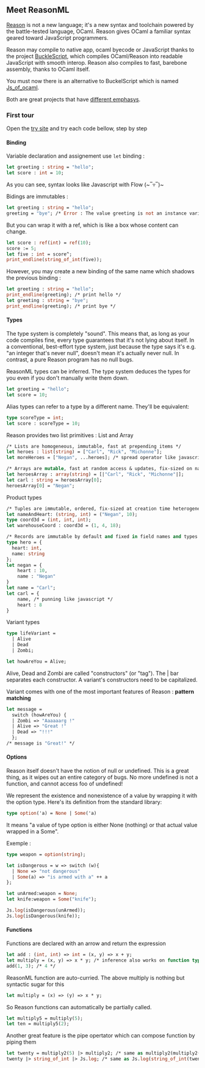 ## Meet ReasonML

[Reason](https://reasonml.github.io/) is not a new language; it's a new syntax and toolchain powered by the battle-tested language, OCaml. Reason gives OCaml a familiar syntax geared toward JavaScript programmers.

Reason may compile to native app, ocaml byecode or JavaScript thanks to the project [BuckleScript](https://bucklescript.github.io), which compiles OCaml/Reason into readable JavaScript with smooth interop. Reason also compiles to fast, barebone assembly, thanks to OCaml itself.

You must now there is an alternative to BuckelScript which is named [Js_of_ocaml](http://ocsigen.org/js_of_ocaml/).

Both are great projects that have [different emphasys](https://bucklescript.github.io/docs/en/comparison-to-jsoo).

### First tour

Open the [try site](https://reasonml.github.io/en/try.html?reason=Q) and try each code bellow, step by step

#### Binding

Variable declaration and assignement use `let` binding :

```OCaml
let greeting : string = "hello";
let score : int = 10;
```

As you can see, syntax looks like Javascript with Flow (~‾▿‾)~

Bidings are immutables :

```OCaml
let greeting : string = "hello";
greeting = "bye"; /* Error : The value greeting is not an instance variable */
```

But you can wrap it with a ref, which is like a box whose content can change.

```OCaml
let score : ref(int) = ref(10);
score := 5;
let five : int = score^;
print_endline(string_of_int(five));
```

However, you may create a new binding of the same name which shadows the previous binding :

```OCaml
let greeting : string = "hello";
print_endline(greeting); /* print hello */
let greeting : string = "bye";
print_endline(greeting); /* print bye */
```

#### Types

The type system is completely "sound". This means that, as long as your code compiles fine, every type guarantees that it's not lying about itself. In a conventional, best-effort type system, just because the type says it's e.g. "an integer that's never null", doesn't mean it's actually never null. In contrast, a pure Reason program has no null bugs.

ReasonML types can be inferred. The type system deduces the types for you even if you don't manually write them down.

```OCaml
let greeting = "hello";
let score = 10;
```

Alias types can refer to a type by a different name. They'll be equivalent:

```OCaml
type scoreType = int;
let score : scoreType = 10;
```

Reason provides two list primitives : List and Array

```OCaml
/* Lists are homogeneous, immutable, fast at prepending items */
let heroes : list(string) = ["Carl", "Rick", "Michonne"];
let moreHeroes = ["Negan", ...heroes]; /* spread operator like javascript */

/* Arrays are mutable, fast at random access & updates, fix-sized on native (flexibly sized on JavaScript) */
let heroesArray : array(string) = [|"Carl", "Rick", "Michonne"|];
let carl : string = heroesArray[0];
heroesArray[0] = "Negan";
```

Product types

```OCaml
/* Tuples are immutable, ordered, fix-sized at creation time heterogeneous */
let nameAndHeart: (string, int) = ("Negan", 10);
type coord3d = (int, int, int);
let warehouseCoord : coord3d = (1, 4, 18);

/* Records are immutable by default and fixed in field names and types */
type hero = {
  heart: int,
  name: string
};
let negan = {
    heart : 10,
    name : "Negan"
}
let name = "Carl";
let carl = {
    name, /* punning like javascript */
    heart : 8
}
```

Variant types

```OCaml
type lifeVariant =
  | Alive
  | Dead
  | Zombi;

let howAreYou = Alive;
```

Alive, Dead and Zombi are called "constructors" (or "tag"). The | bar separates each constructor. A variant's constructors need to be capitalized.

Variant comes with one of the most important features of Reason : **pattern matching**

```Ocaml
let message =
  switch (howAreYou) {
  | Zombi => "Aaaaaarg !"
  | Alive => "Great !"
  | Dead => "!!!"
  };
/* message is "Great!" */
```

#### Options

Reason itself doesn't have the notion of null or undefined. This is a great thing, as it wipes out an entire category of bugs. No more undefined is not a function, and cannot access foo of undefined!

We represent the existence and nonexistence of a value by wrapping it with the option type. Here's its definition from the standard library:

```Ocaml
type option('a) = None | Some('a)
```

It means "a value of type option is either None (nothing) or that actual value wrapped in a Some".

Exemple :

```Ocaml
type weapon = option(string);

let isDangerous = w => switch (w){
  | None => "not dangerous"
  | Some(a) => "is armed with a" ++ a
};

let unArmed:weapon = None;
let knife:weapon = Some("knife");

Js.log(isDangerous(unArmed));
Js.log(isDangerous(knife));
```

#### Functions

Functions are declared with an arrow and return the expression

```OCaml
let add : (int, int) => int = (x, y) => x + y;
let multiply = (x, y) => x * y; /* inference also works on function type */
add(1, 3); /* 4 */
```

ReasonML function are auto-curried. The above multiply is nothing but syntactic sugar for this

```OCaml
let multiply = (x) => (y) => x * y;
```

So Reason functions can automatically be partially called.

```OCaml
let multiply5 = multiply(5);
let ten = multiply5(2);
```

Another great feature is the pipe opertator which can compose function by piping them

```OCaml
let twenty = multiply2(5) |> multiply2; /* same as multiply2(multiply2(5))*/
twenty |> string_of_int |> Js.log; /* same as Js.log(string_of_int(twenty)) */
```
